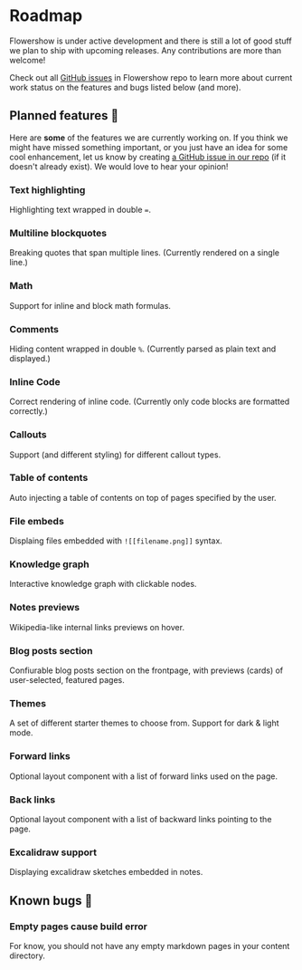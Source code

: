 # Roadmap 
Flowershow is under active development and there is still a lot of good stuff we plan to ship with upcoming releases. Any contributions are more than welcome!

Check out all [GitHub issues](https://github.com/flowershow/flowershow/issues) in Flowershow repo to learn more about current work status on the features and bugs listed below (and more).

## Planned features 🚧
Here are **some** of the features we are currently working on. If you think we might have missed something important, or you just have an idea for some cool enhancement, let us know by creating [a GitHub issue in our repo](https://github.com/flowershow/flowershow/issues) (if it doesn't already exist). We would love to hear your opinion!

### Text highlighting
Highlighting text wrapped in double `=`. 

### Multiline blockquotes
Breaking quotes that span multiple lines. (Currently rendered on a single line.)

### Math
Support for inline and block math formulas.

### Comments
Hiding content wrapped in double `%`. (Currently parsed as plain text and displayed.)

### Inline Code
Correct rendering of inline code. (Currently only code blocks are formatted correctly.)

### Callouts
Support (and different styling) for different callout types.

### Table of contents
Auto injecting a table of contents on top of pages specified by the user.

### File embeds
Displaing files embedded with `![[filename.png]]` syntax.

### Knowledge graph
Interactive knowledge graph with clickable nodes.

### Notes previews
Wikipedia-like internal links previews on hover.

### Blog posts section
Confiurable blog posts section on the frontpage, with previews (cards) of user-selected, featured pages.

### Themes
A set of different starter themes to choose from.
Support for dark & light mode.

### Forward links
Optional layout component with a list of forward links used on the page.

### Back links
Optional layout component with a list of backward links pointing to the page.

### Excalidraw support
Displaying excalidraw sketches embedded in notes.

## Known bugs 🐛

### Empty pages cause build error

For know, you should not have any empty markdown pages in your content directory.